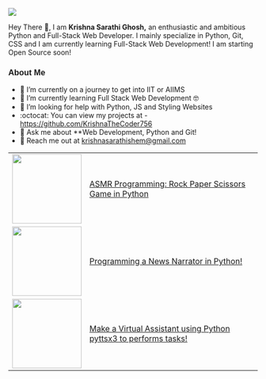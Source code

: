 <p>
  <img src="https://pbs.twimg.com/profile_banners/1495009262070026242/1672633403/1500x500">
</p>

<p>

  Hey There 👋, I am **Krishna Sarathi Ghosh,** an enthusiastic and ambitious Python and Full-Stack Web Developer.
  I mainly specialize in Python, Git, CSS and I am currently learning  Full-Stack Web Development! 
  I am starting Open Source soon!

</p>


<h3 style="font-family: Helvetica"; "font-weight: 800">About Me</h3>

- 🚀 I’m currently on a journey to get into IIT or AIIMS<br>
- 🌱 I’m currently learning Full Stack Web Development 🤓<br>
- 🤝 I’m looking for help with Python, JS and Styling Websites<br>
- :octocat: You can view my projects at - https://github.com/KrishnaTheCoder756<br>
- 💬 Ask me about **Web Development, Python and Git!<br>
- 📧 Reach me out at krishnasarathishem@gmail.com





<table>
<!-- YOUTUBE-VIDEOS-LIST:START --><tr><td><a href="https://www.youtube.com/watch?v=q4mcCsX56nU&t"><img width="140px" src="https://i.ytimg.com/vi/q4mcCsX56nU/mqdefault.jpg"></a></td>
<td><a href="https://www.youtube.com/watch?v=bRxhzt3UQlg">ASMR Programming: Rock Paper Scissors Game in Python <br/></td></tr>
<tr><td><a href="https://www.youtube.com/watch?v=E3SGdoHgfk0"><img width="140px" src="https://i.ytimg.com/vi/E3SGdoHgfk0/mqdefault.jpg"></a></td>
<td><a href="https://www.youtube.com/watch?v=vtKtxDdS96U">Programming a News Narrator in Python!</a><br/></td></tr>
<tr><td><a href="https://www.youtube.com/watch?v=RD39c9sgB7Y&t"><img width="140px" src="https://i.ytimg.com/vi/RD39c9sgB7Y/hqdefault.jpg?sqp=-oaymwEcCNACELwBSFXyq4qpAw4IARUAAIhCGAFwAcABBg==&rs=AOn4CLCxmaS6MYLL6kJ3vlXdLhEYsUH5gw"></a></td>
<td><a href="https://www.youtube.com/watch?v=05HEeCQSKRE">Make a Virtual Assistant using Python pyttsx3 to performs tasks!</a><br/></td></tr>
<!-- YOUTUBE-VIDEOS-LIST:END -->
</table>


